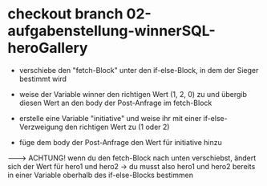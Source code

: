 # checkout branch 02-aufgabenstellung-winnerSQL-heroGallery

- verschiebe den "fetch-Block" unter den if-else-Block, in dem der Sieger bestimmt wird

- weise der Variable winner den richtigen Wert (1, 2, 0) zu und übergib diesen Wert an den body der Post-Anfrage im fetch-Block

- erstelle eine Variable "initiative" und weise ihr mit einer if-else-Verzweigung den richtigen Wert zu (1 oder 2)

- füge dem body der Post-Anfrage den Wert für initiative hinzu

---> ACHTUNG! wenn du den fetch-Block nach unten verschiebst, ändert sich der Wert für hero1 und hero2 -> du musst also hero1 und hero2 bereits in einer Variable oberhalb des if-else-Blocks bestimmen
